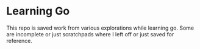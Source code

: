 # Learning Go

This repo is saved work from various explorations while learning go. Some are incomplete or just scratchpads where I left off or just saved for reference.    
